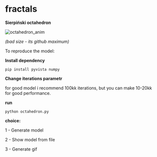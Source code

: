 # fractals

**Sierpiński octahedron**

![octahedron_anim](https://github.com/user-attachments/assets/fa3eb48a-3ea7-4f9b-8711-6721545e08bb)

_(bad size - its github maximum)_



To reproduce the model:
 
**Install dependency**

`pip install pyvista numpy`


**Change iterations parametr**

for good model i recommend 100kk iterations, but you can make 10-20kk for good performance.


**run**

`python octahedron.py`


**choice:**

1 - Generate model

2 - Show model from file

3 - Generate gif
